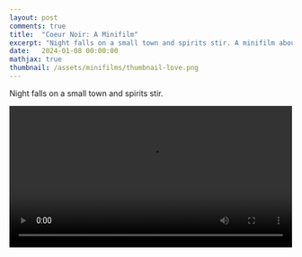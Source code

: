 ```yaml
---
layout: post
comments: true
title:  "Coeur Noir: A Minifilm"
excerpt: "Night falls on a small town and spirits stir. A minifilm about men and women in an atomized environment."
date:   2024-01-08 00:00:00
mathjax: true
thumbnail: /assets/minifilms/thumbnail-love.png
---
```


<style>.wrap {max-width: 900px;}</style>

Night falls on a small town and spirits stir.

<div class="imgcap" style="display: block; margin-left: auto; margin-right: auto; width:99.9%">
    <video id="video_love" controls style="width:100%">
      <source src="/assets/minifilms/atomized-love.mp4" type="video/mp4">
    </video>
</div>


